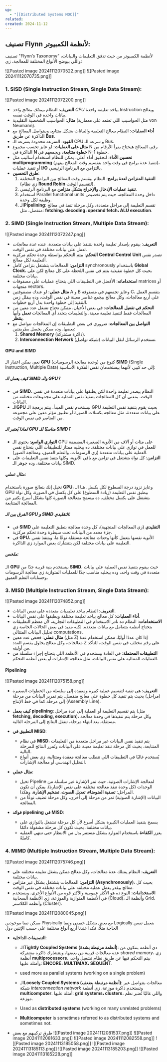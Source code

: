 ```yaml
---
up:
  - "[[Distributed Systems MOC]]"
related: 
created: 2024-11-12
---
```

## تصنيف Flynn لأنظمة الكمبيوتر:
تصنيف "Flynn’s Taxonomy" لأنظمة الكمبيوتر من حيث تدفق التعليمات والبيانات، واللي بيوضح الأنواع المختلفة للمعالجة، زي:

![[Pasted image 20241112070522.png]]
![[Pasted image 20241112070735.png]]
### 1. SISD (Single Instruction Stream, Single Data Stream):
![[Pasted image 20241112072200.png]]
- **التعريف**: النظام *بيمتلك معالج واحد CPU* 
 بياخد تعليمة واحدة Instruction ويعالج بيانات واحدة في الوقت نفسه.
- **مثال**: الحواسيب الشخصية التقليدية (مثل الحواسيب اللي تعتمد على معمارية von Neumann).
- **أداء العمليات**: النظام بيعالج التعليمة والبيانات بشكل متتابع، وبيتواصل المعالج مع الذاكرة عن طريق **Bus**.
- **القيود**: السرعة محدودة بسرعة الـ CPU و سرعة الـ Bus.
- **مثال على العمليات**: لو عايز تحسب مجموع N رقم، المعالج هيحتاج يقرأ الأرقام من الذاكرة في **N خطوة متتابعة**، ويجمعهم في N-1 خطوة.
- **تحسين الأداء**: لتحقيق أداء أعلى، يمكن للنظام استخدام أساليب مثل **multiprogramming** (تنفيذ عدة برامج في وقت واحد بتقسيم وقت المعالج بينهم)، أو تنفيذ عمليات **I/O** بالتزامن مع البرنامج الرئيسي.
- **طرق التحسين**:
    1. **التنفيذ المتزامن لعدة برامج**: النظام بيقسم وقت المعالج بين البرامج المختلفة (زي نظام **Round Robin** لتقسيم الوقت).
    2. **تنفيذ عمليات الإدخال والإخراج بشكل متزامن** مع البرنامج الرئيسي.
    3. استخدام Parallel functional units داخل وحدة المعالجة، حيث يتم تخصيص وظيفة لكل وحدة.
    4. الـ**Pipelining**: تقسم التعليمة إلى مراحل متعددة، وكل مرحلة تنفذ في معالج منفصل، مثل: **fetching، decoding، operand fetch، ALU execution**.


### 2. SIMD (Single Instruction Stream, Multiple Data Stream):
![[Pasted image 20241112072247.png]]
- **التعريف**: بيقوم بإصدار تعليمة واحدة بتتنفذ على بيانات متعددة، عنده *عدة معالجات* تعمل على بيانات مختلفة في نفس الوقت.
- **التحكم**: بيتم التحكم بواسطة وحدة تحكم مركزية **Central Control Unit** تصدر نفس التعليمة لكل معالج.
- **التزامن**: المعالجات بتشتغل بتزامن كامل synchronously باستخدام **Global Clock**، بحيث كل خطوة تنفيذية بتتم في نفس اللحظة على كل معالج لكن على بيانات مختلفة.
- **استخداماته**: الأفضل في التطبيقات اللي بتحتاج عمليات على مصفوفات matrices أو متجهات vectors.
- **مثال عملي**: لو عندك مصفوفتين A و B وعايز تجمعهم في مصفوفة C، بتقسم العمل على أربع معالجات، وكل معالج بيجمع عناصر معينة في نفس الوقت، وده بيقلل زمن التنفيذ إلى خطوة واحدة بدل أربع خطوات.
- **التحكم في تفعيل المعالجات**: في بعض الأحيان، ممكن تحتاج تشغل عدد معين من المعالجات فقط لتنفيذ تعليمة معينة، والتعليمات بتحدد أي المعالجات **تعمل** وأيها **ينتظر**.
- **التواصل بين المعالجات**: ضروري في بعض التطبيقات إن المعالجات تتواصل مع بعضها، وده ممكن يحصل بطريقتين:
    1. **Shared Memory** (ذاكرة مشتركة).
    2. **Interconnection Network** (شبكة تواصل) تستخدم الرسائل لنقل البيانات.
#### GPU and SIMD
نعم، يمكن اعتبار الـ **GPU** (وحدة معالجة الرسوميات) كنوع من **SIMD** (Single Instruction, Multiple Data) إلى حد كبير، لأنهما بيستخدمان نفس الفكرة الأساسية:

##### كيف يعمل الـ SIMD والـ GPU؟
- في **SIMD**، النظام بيصدر تعليمة واحدة لكن يطبقها على بيانات متعددة في نفس الوقت. بمعنى أن كل المعالجات بتنفيذ نفس العملية على مجموعات مختلفة من البيانات.
- الـ**GPU** بيستخدم نفس المبدأ. بيتم برمجة الـ GPU بحيث يقوم بتنفيذ نفس التعليمة على بيانات متعددة، مثل معالجة بكسلات الصورة أو تطبيق مؤثر معين على مجموعة من العناصر في نفس الوقت.

##### لماذا يُعتبر الـ GPU مناسبًا للـ SIMD؟
- **التوازي الواسع**: يحتوي الـ GPU على مئات أو آلاف من الأنوية الصغيرة المصممة للعمل في توازي على بيانات مختلفة. ده بيخليه ممتاز للتطبيقات اللي بتحتاج نفس العملية على بيانات متعددة (زي الرسومات، والتعلم العميق، ومعالجة الصور).
- **التزامن**: كل نواة بتشتغل في تزامن مع باقي الأنوية، وكلها بتنفذ نفس التعليمات على بيانات مختلفة، وده جوهر الـ SIMD.

##### مثال عملي:
تخيل إنك بتعالج صورة باستخدام **GPU**، وعايز تزود درجة السطوع لكل بكسل. هنا الـ GPU بيطبق نفس التعليمة (زيادة السطوع) على كل بكسل في الصورة، وكل نواة بتشتغل على بكسل مختلف. ده بيسمح بمعالجة الصورة كلها بشكل أسرع بكتير من المعالجة المتتابعة.

##### الفرق بين الـ GPU و SIMD التقليدي:
- في **SIMD التقليدي** (زي المعالجات المتجهية)، كل وحدة معالجة بتطبق التعليمة على جزء محدد من البيانات تحت سيطرة وحدة تحكم مركزية.
- في **GPU**، الأنوية نفسها بتعمل كأنها وحدات معالجة مستقلة نوعًا ما، وبتنفذ نفس التعليمة على بيانات مختلفة لكن بتتشارك بعض الموارد زي الذاكرة.

##### ملخص:
الـ **GPU** بيستخدم بنية قريبة جدًا من **SIMD**، حيث بيقوم بتنفيذ نفس العملية على بيانات متعددة في وقت واحد، وده بيخليه مناسب جدًا للعمليات المتوازية زي معالجة الرسومات وحسابات التعلم العميق.
### 3. MISD (Multiple Instruction Stream, Single Data Stream):
![[Pasted image 20241112074852.png]]
- **التعريف**: النظام بياخد تعليميات متعددة على نفس البيانات.
- **أداء العمليات**: كل معالج بياخد تعليمة مختلفة ويطبقها على نفس البيانات.
- **الاستخدامات**: 
     النظام ده نادر الاستخدام في التطبيقات التجارية، لأن معظم التطبيقات بتحتاج أنظمة بتتعامل مع بيانات متعددة. 
     لكنه مفيد في بعض الحالات الخاصة زي تحليل البيانات المتتالي computations.
- **مثال عملي**: فحص عدد معين (مثل Z) إذا كان عددًا أوليًا، ممكن استخدام عدة معالجات، وكل معالج يحاول يقسم العدد Z على رقم مختلف في نفس الوقت، للتأكد من أوليته.
- **التطبيقات المحتملة**: في العادة بيستخدم في الأنظمة اللي بتحتاج إجراء سلسلة من العمليات المتتالية على نفس البيانات، مثل معالجة الإشارات أو بعض أنظمة التحكم.

#### Pipelining
![[Pasted image 20241112075158.png]]
- **التعريف**: هي تقنية لتقسيم عملية كبيرة ومعقدة إلى سلسلة من الخطوات الصغيرة (مراحل) بحيث يتم تنفيذ كل خطوة على معالج منفصل. يتم تمرير البيانات من مرحلة إلى مرحلة كما في خط الإنتاج (Assembly Line).

- **كيف يعمل pipelining**: يتم تقسيم التعليمة أو العملية إلى عدة مراحل (مثل **fetching, decoding, execution**)، وكل مرحلة يتم تنفيذها في وحدة معالجة مستقلة. بعد انتهاء مرحلة، تنتقل النتائج إلى المرحلة التالية.

- **التطبيق في MISD**:
    - في نظام **MISD**، يتم تنفيذ نفس البيانات عبر مراحل متعددة من التعليمات المتتابعة، بحيث كل مرحلة تنفذ تعليمة معينة على البيانات وتُمرر النتائج للمرحلة التالية.
    - يُستخدم غالبًا في التطبيقات اللي تتطلب معالجة معقدة ومتتالية، زي بعض أنواع التحليل الهندسي أو معالجة الإشارات.
- **مثال عملي**:
    - تخيل Pipeline لمعالجة الإشارات الصوتية، حيث تمر الإشارة عبر سلسلة من الوحدات (كل وحدة تنفذ معالجة مختلفة على نفس الإشارة). يمكن أن تكون المراحل: **تصفية الضوضاء، تعديل الصوت، تضخيم الإشارة**، وهكذا.
    - البيانات (الإشارة الصوتية) تمر من مرحلة إلى أخرى، وكل مرحلة تضيف نوعًا من المعالجة.
- **فوائد pipelining في MISD**:
    - يسمح بتنفيذ العمليات الكبيرة بشكل أسرع لأن كل مرحلة تشتغل بالتوازي على بيانات مختلفة، بحيث تكون كل مرحلة مشغولة دائمًا.
    - يعزز **الكفاءة** باستخدام الموارد بشكل مستمر بدل من الانتظار حتى تنتهي العملية كاملةً.
### 4. MIMD (Multiple Instruction Stream, Multiple Data Stream):
![[Pasted image 20241112075746.png]]
- **التعريف**: النظام يمتلك عدة معالجات، وكل معالج ممكن يشغل تعليمة مختلفة على بيانات مختلفة.
- **التزامن**: المعالجات بتشتغل بشكل غير متزامن **(Asynchronously)**، بحيث كل معالج بيقدر يعمل عملية مختلفة على بيانات مختلفة في نفس الوقت.
- **الاستخدامات**: النوع ده هو الأكثر عمومية والأكثر قوة من الأنواع الأخرى، ويستخدم في الأنظمة المتوازية والموزعة، زي الأنظمة السحابية (Cloud)، وأنظمة الـ Grid، وأنظمة الكلاستر (Cluster).

![[Pasted image 20241112080045.png]]

ممكن نبقا موجودين Physically مع بعض بشكل حقيقي ونبقا Logically بنعمل نفس الحاجة مثلًا، فكدا عندنا أربع أنواع مختلفة على حسب الإتنين دول

- **التصنيفات الداخلية**:
    - الـ**Tightly Coupled Systems (أنظمة مرتبطة بشدة)**: دي أنظمة بتتكون من عدة معالجات قريبة من بعضها، وبتتشارك ذاكرة مشتركة *shared memory*، زي أنظمة **multiprocessors**. بيتم التحكم فيها عن طريق نظام تشغيل واحد، وأمثلة عليها: **ENCORE، MULTIMAX، SEQUENT**.
    - used more as parallel systems (working on a single problem)

    - الـ**Loosely Coupled Systems (أنظمة مرتبطة بضعف)**: معالجات بتتواصل عبر شبكة *interconnection network* وتستخدم ذاكرة موزعة، زي أنظمة **multicomputer**. أمثلة عليها: **grid systems، clusters**، واللي غالبًا تُعتبر نظم موزعة.
    - Used as **distributed systems** (working on many unrelated problems)
    - **Multicomputer** is sometimes referred to as distributed systems and sometimes not.

- طرق تركيبهم مع بعض
	![[Pasted image 20241112081537.png]]
	![[Pasted image 20241112081633.png]]
	![[Pasted image 20241112082558.png]]
	![[Pasted image 20241113185058.png]]
	![[Pasted image 20241113185113.png]]
	![[Pasted image 20241113185203.png]]
	![[Pasted image 20241113185228.png]]